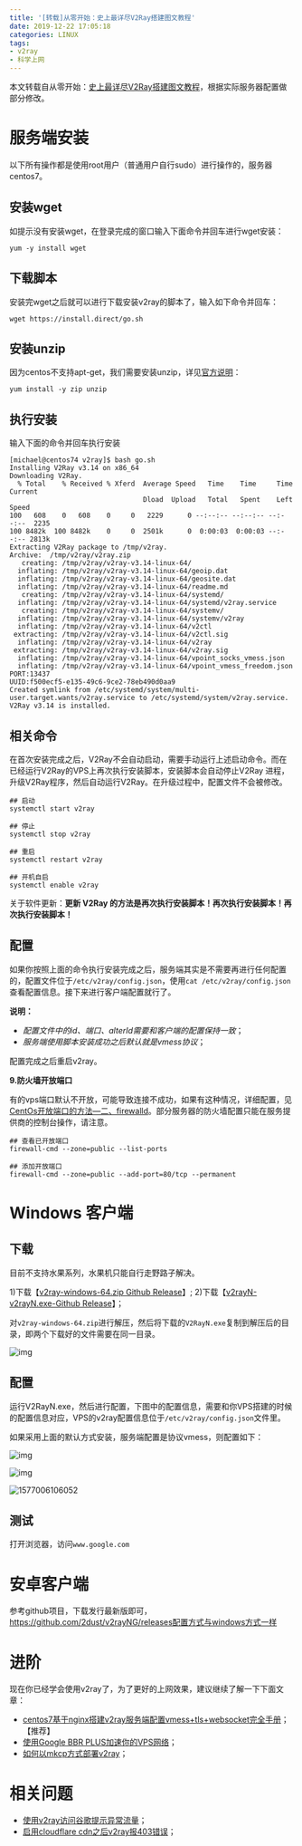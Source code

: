 ```yaml
---
title: '[转载]从零开始：史上最详尽V2Ray搭建图文教程'
date: 2019-12-22 17:05:18
categories: LINUX
tags:
- v2ray
- 科学上网
---
```


本文转载自从零开始：[史上最详尽V2Ray搭建图文教程](https://www.4spaces.org/digitalocean-build-v2ray-0-1/)，根据实际服务器配置做部分修改。

# 服务端安装

以下所有操作都是使用root用户（普通用户自行sudo）进行操作的，服务器centos7。

<!-- more -->

## 安装wget

如提示没有安装wget，在登录完成的窗口输入下面命令并回车进行wget安装：

```shell
yum -y install wget
```

## 下载脚本

安装完wget之后就可以进行下载安装v2ray的脚本了，输入如下命令并回车：

```shell
wget https://install.direct/go.sh
```

## 安装unzip

因为centos不支持apt-get，我们需要安装unzip，详见[官方说明](https://www.v2ray.com/chapter_00/install.html)：

```shell
yum install -y zip unzip  
```

## 执行安装

输入下面的命令并回车执行安装

```shell
[michael@centos74 v2ray]$ bash go.sh 
Installing V2Ray v3.14 on x86_64
Downloading V2Ray.
  % Total    % Received % Xferd  Average Speed   Time    Time     Time  Current
                                 Dload  Upload   Total   Spent    Left  Speed
100   608    0   608    0     0   2229      0 --:--:-- --:--:-- --:--:--  2235
100 8482k  100 8482k    0     0  2501k      0  0:00:03  0:00:03 --:--:-- 2813k
Extracting V2Ray package to /tmp/v2ray.
Archive:  /tmp/v2ray/v2ray.zip
   creating: /tmp/v2ray/v2ray-v3.14-linux-64/
  inflating: /tmp/v2ray/v2ray-v3.14-linux-64/geoip.dat  
  inflating: /tmp/v2ray/v2ray-v3.14-linux-64/geosite.dat  
  inflating: /tmp/v2ray/v2ray-v3.14-linux-64/readme.md  
   creating: /tmp/v2ray/v2ray-v3.14-linux-64/systemd/
  inflating: /tmp/v2ray/v2ray-v3.14-linux-64/systemd/v2ray.service  
   creating: /tmp/v2ray/v2ray-v3.14-linux-64/systemv/
  inflating: /tmp/v2ray/v2ray-v3.14-linux-64/systemv/v2ray  
  inflating: /tmp/v2ray/v2ray-v3.14-linux-64/v2ctl  
 extracting: /tmp/v2ray/v2ray-v3.14-linux-64/v2ctl.sig  
  inflating: /tmp/v2ray/v2ray-v3.14-linux-64/v2ray  
 extracting: /tmp/v2ray/v2ray-v3.14-linux-64/v2ray.sig  
  inflating: /tmp/v2ray/v2ray-v3.14-linux-64/vpoint_socks_vmess.json  
  inflating: /tmp/v2ray/v2ray-v3.14-linux-64/vpoint_vmess_freedom.json  
PORT:13437
UUID:f500ecf5-e135-49c6-9ce2-78eb490d0aa9
Created symlink from /etc/systemd/system/multi-user.target.wants/v2ray.service to /etc/systemd/system/v2ray.service.
V2Ray v3.14 is installed.
```

## 相关命令

在首次安装完成之后，V2Ray不会自动启动，需要手动运行上述启动命令。而在已经运行V2Ray的VPS上再次执行安装脚本，安装脚本会自动停止V2Ray 进程，升级V2Ray程序，然后自动运行V2Ray。在升级过程中，配置文件不会被修改。

```shell
## 启动
systemctl start v2ray

## 停止
systemctl stop v2ray

## 重启
systemctl restart v2ray

## 开机自启
systemctl enable v2ray
```

关于软件更新：**更新 V2Ray 的方法是再次执行安装脚本！再次执行安装脚本！再次执行安装脚本！**

## 配置

如果你按照上面的命令执行安装完成之后，服务端其实是不需要再进行任何配置的，配置文件位于`/etc/v2ray/config.json`，使用`cat /etc/v2ray/config.json`查看配置信息。接下来进行客户端配置就行了。

**说明：**

- *配置文件中的id、端口、alterId需要和客户端的配置保持一致*；
- *服务端使用脚本安装成功之后默认就是vmess协议*；

配置完成之后重启v2ray。

**9.防火墙开放端口**

有的vps端口默认不开放，可能导致连接不成功，如果有这种情况，详细配置，见[CentOs开放端口的方法—二、firewalld](https://www.4spaces.org/centos-open-porter/)。部分服务器的防火墙配置只能在服务提供商的控制台操作，请注意。

```
## 查看已开放端口
firewall-cmd --zone=public --list-ports

## 添加开放端口
firewall-cmd --zone=public --add-port=80/tcp --permanent
```

# Windows 客户端

## 下载

目前不支持水果系列，水果机只能自行走野路子解决。

1)下载【[v2ray-windows-64.zip Github Release](https://github.com/v2ray/v2ray-core/releases)】;
2)下载【[v2rayN-v2rayN.exe-Github Release](https://github.com/2dust/v2rayN/releases)】；

对`v2ray-windows-64.zip`进行解压，然后将下载的`V2RayN.exe`复制到解压后的目录，即两个下载好的文件需要在同一目录。

![img](转载-从零开始：史上最详尽V2Ray搭建图文教程/vmess-windows-client-dir.jpg)

## 配置

运行V2RayN.exe，然后进行配置，下图中的配置信息，需要和你VPS搭建的时候的配置信息对应，VPS的v2ray配置信息位于`/etc/v2ray/config.json`文件里。

如果采用上面的默认方式安装，服务端配置是协议vmess，则配置如下：

![img](转载-从零开始：史上最详尽V2Ray搭建图文教程/new-vmess-config.jpg)

![img](转载-从零开始：史上最详尽V2Ray搭建图文教程/vmess-windows-client.jpg)

![1577006106052](转载-从零开始：史上最详尽V2Ray搭建图文教程/1577006106052.png)

## 测试

打开浏览器，访问`www.google.com`

# 安卓客户端

参考github项目，下载发行最新版即可，https://github.com/2dust/v2rayNG/releases配置方式与windows方式一样

# 进阶

现在你已经学会使用v2ray了，为了更好的上网效果，建议继续了解一下下面文章：

- [centos7基于nginx搭建v2ray服务端配置vmess+tls+websocket完全手册](https://www.4spaces.org/v2ray-nginx-tls-websocket/)；【推荐】
- [使用Google BBR PLUS加速你的VPS网络](https://www.4spaces.org/speed-up-your-vps-with-bbr-plus/)；
- [如何以mkcp方式部署v2ray](https://www.4spaces.org/digitalocean-build-v2ray-mkcp/)；

# 相关问题

- [使用v2ray访问谷歌提示异常流量](https://www.4spaces.org/v2ray-google-check/)；
- [启用cloudflare cdn之后v2ray报403错误](https://www.4spaces.org/v2ray-cloudflare-cdn-403/)；